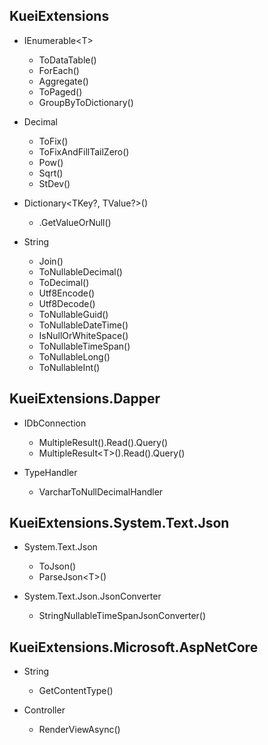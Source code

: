 
## KueiExtensions

- IEnumerable\<T>
  - ToDataTable()
  - ForEach()
  - Aggregate()
  - ToPaged()
  - GroupByToDictionary()

- Decimal
  - ToFix()
  - ToFixAndFillTailZero()
  - Pow()
  - Sqrt()
  - StDev()

- Dictionary\<TKey?, TValue?>()
  - .GetValueOrNull()

- String
  - Join()
  - ToNullableDecimal()
  - ToDecimal()
  - Utf8Encode()
  - Utf8Decode()
  - ToNullableGuid()
  - ToNullableDateTime()
  - IsNullOrWhiteSpace()
  - ToNullableTimeSpan()
  - ToNullableLong()
  - ToNullableInt()
  
## KueiExtensions.Dapper

- IDbConnection
  - MultipleResult().Read().Query()
  - MultipleResult\<T>().Read().Query()

- TypeHandler
  - VarcharToNullDecimalHandler

## KueiExtensions.System.Text.Json

- System.Text.Json
  - ToJson()
  - ParseJson\<T>()
    
- System.Text.Json.JsonConverter
  - StringNullableTimeSpanJsonConverter()

## KueiExtensions.Microsoft.AspNetCore

- String
  - GetContentType()

- Controller
  - RenderViewAsync<T>()
